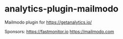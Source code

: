 # analytics-plugin-mailmodo

Mailmodo plugin for https://getanalytics.io/

Sponsors:
https://fastmonitor.io
https://mailmodo.com
